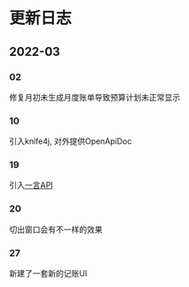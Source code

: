 # 更新日志

## 2022-03
### 02
 修复月初未生成月度账单导致预算计划未正常显示
### 10
 引入knife4j, 对外提供OpenApiDoc
### 19
 引入[一言API](https://hitokoto.cn/)
### 20
 切出窗口会有不一样的效果
 ### 27
新建了一套新的记账UI